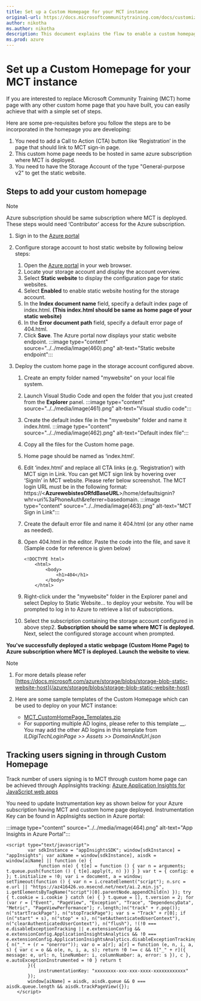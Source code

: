 ```yaml
---
title: Set up a Custom Homepage for your MCT instance
original-url: https://docs.microsoftcommunitytraining.com/docs/customize-the-certificate-template
author: nikotha
ms.author: nikotha
description: This document explains the flow to enable a custom homepage for your Microsoft Community Training platform. 
ms.prod: azure
---
```


# Set up a Custom Homepage for your MCT instance

If you are interested to replace Microsoft Community Training (MCT) home page with any other custom home page that you have built, you can easily achieve that with a simple set of steps.

Here are some pre-requisites before you follow the steps are to be incorporated in the homepage you are developing:

1. You need to add a Call to Action (CTA) button like ‘Registration’ in the page that should link to MCT sign-in page.
2. This custom home page needs to be hosted in same azure subscription where MCT is deployed.
3. You need to have the Storage Account of the type "General-purpose v2" to get the static website.

## Steps to add your custom homepage

>[!NOTE]
>Azure subscription should be same subscription where MCT is deployed. These steps would need ‘Contributor’ access for the Azure subscription.

1. Sign in to the [Azure portal](https://portal.azure.com/)  

2. Configure storage account to host static website by following below steps:
    1. Open the [Azure portal](https://portal.azure.com/) in your web browser.
    2. Locate your storage account and display the account overview.
    3. Select **Static website** to display the configuration page for static websites.
    4. Select **Enabled** to enable static website hosting for the storage account.
    5. In the **Index document name** field, specify a default index page of index.html. **(This index.html should be same as home page of your static website)**
    6. In the **Error document path** field, specify a default error page of 404.html.
    7. Click **Save**. The Azure portal now displays your static website endpoint.
        :::image type="content" source="../../media/image(460).png" alt-text="Static website endpoint":::

3. Deploy the custom home page in the storage account configured above.

    1. Create an empty folder named "mywebsite" on your local file system.
    2. Launch Visual Studio Code and open the folder that you just created from the **Explorer** panel.
        :::image type="content" source="../../media/image(461).png" alt-text="Visual studio code":::
    3. Create the default index file in the "mywebsite" folder and name it index.html.
        :::image type="content" source="../../media/image(462).png" alt-text="Default index file":::
    4. Copy all the files for the Custom home page.
    5. Home page should be named as ‘index.html’.
    6. Edit ‘index.html’ and replace all CTA links (e.g. ‘Registration’) with MCT sign in Link. You can get MCT sign link by hovering over ‘SignIn’ in MCT website. Please refer below screenshot. The MCT login URL must be in the following format: https://<**AzurewebistesORfdBaseURL**>/home/defaultsignin?whr=uri%3aPhoneAuth&referrer=basedomain.
        :::image type="content" source="../../media/image(463).png" alt-text="MCT Sign in Link":::

    7. Create the default error file and name it 404.html (or any other name as needed).
    8. Open 404.html in the editor. Paste the code into the file, and save it (Sample code for reference is given below)

        ```Sample Code (for reference)
        <!DOCTYPE html>
            <html>
                <body>
                    <h1>404</h1>
                </body>
            </html>
        ```

    9. Right-click under the "mywebsite" folder in the Explorer panel and select Deploy to Static Website... to deploy your website. You will be prompted to log in to Azure to retrieve a list of subscriptions.
    10. Select the subscription containing the storage account configured in above step2. **Subscription should be same where MCT is deployed.** Next, select the configured storage account when prompted.

**You've successfully deployed a static webpage (Custom Home Page) to Azure subscription where MCT is deployed. Launch the website to view.**

>[!Note]
>1. For more details please refer [https://docs.microsoft.com/azure/storage/blobs/storage-blob-static-website-host](/azure/storage/blobs/storage-blob-static-website-host)
>
>2. Here are some sample templates of the Custom Homepage which can be used to deploy on your MCT instance:
>
>    * [MCT_CustomHomePage_Templates.zip](https://github.com/MicrosoftDocs/microsoft-community-training/files/6968259/MCT_CustomHomePage_Templates.zip)
>    * For supporting multiple AD logins, please refer to this template __. You may add the other AD logins in this template from *ILDigiTechLoginPage >> Assets >> DomainAndUrl.json*

## Tracking users signing in through Custom Homepage

Track number of users signing is to MCT through custom home page can be achieved through AppInsights tracking:
[Azure Application Insights for JavaScript web apps](/azure/azure-monitor/app/javascript)

You need to update Instrumentation key as shown below for your Azure subscription having MCT and custom home page deployed. Instrumentation Key can be found in AppInsights section in Azure portal:

:::image type="content" source="../../media/image(464).png" alt-text="App Insights in Azure Portal":::

```Instrumentation Key
<script type="text/javascript">
        var sdkInstance = "appInsightsSDK"; window[sdkInstance] = "appInsights"; var aiName = window[sdkInstance], aisdk = window[aiName] || function (e) {
            function n(e) { t[e] = function () { var n = arguments; t.queue.push(function () { t[e].apply(t, n) }) } } var t = { config: e }; t.initialize = !0; var i = document, a = window; setTimeout(function () { var n = i.createElement("script"); n.src = e.url || "https://az416426.vo.msecnd.net/next/ai.2.min.js", i.getElementsByTagName("script")[0].parentNode.appendChild(n) }); try { t.cookie = i.cookie } catch (e) { } t.queue = [], t.version = 2; for (var r = ["Event", "PageView", "Exception", "Trace", "DependencyData", "Metric", "PageViewPerformance"]; r.length;)n("track" + r.pop()); n("startTrackPage"), n("stopTrackPage"); var s = "Track" + r[0]; if (n("start" + s), n("stop" + s), n("setAuthenticatedUserContext"), n("clearAuthenticatedUserContext"), n("flush"), !(!0 === e.disableExceptionTracking || e.extensionConfig && e.extensionConfig.ApplicationInsightsAnalytics && !0 === e.extensionConfig.ApplicationInsightsAnalytics.disableExceptionTracking)) { n("_" + (r = "onerror")); var o = a[r]; a[r] = function (e, n, i, a, s) { var c = o && o(e, n, i, a, s); return !0 !== c && t["_" + r]({ message: e, url: n, lineNumber: i, columnNumber: a, error: s }), c }, e.autoExceptionInstrumented = !0 } return t
        }({
            instrumentationKey: "xxxxxxxx-xxx-xxx-xxxx-xxxxxxxxxxxx"
        });        
        window[aiName] = aisdk, aisdk.queue && 0 === aisdk.queue.length && aisdk.trackPageView({});
    </script>
```
